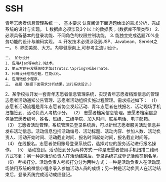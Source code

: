 # SSH
青年志愿者信息管理系统
    一、 基本要求
   认真阅读下面选题给出的需求分析，完成系统的设计与实现。
    1. 数据库必须涉及3个以上的数据表；（数据库不限类型）
    2. 必须具备基本的登录功能、不同角色的权限控制功能。
    3. 能独立完成选题70%业务功能的设计与编码实现。
    4. 开发技术必须涉及到JSP、Javabean、Servlet之一。
    5. 界面美观、大方。内容健康向上,可参考主流UI设计。

    二、 加分设计
    1. 应用Ajax等Web2.0技术。
    2. 第三方的开发框架技术如struts2.\Spring\Hibernate。
    3. 代码设计结构合理，性能优化。
    4. 应用微信小程序。
    三、 选题（根据下面需求分析结果，进行系统设计。）



2、某学校拟开发一套青年志愿者信息管理系统，实现青年志愿者档案信息的管理志愿者活动通知公告管理、志愿者活动组织实施过程管理。需求描述如下：
    （1） 志愿者活动流程是青年志愿者协会发起活动、青年志愿者在线报名、活动现场手机扫描签到、活动负责人考核评分。
    （2） 志愿者档案信息管理。志愿者档案信息包括志愿者编号、姓名、班级、二级学院、加入时间、联系电话、电子邮箱。
    （3） 志愿者活动管理。系统管理员登录系统后，可以新增志愿者服务活动信息并发布活动信息。活动信息包括活动编号、活动标题、活动内容、参加人数、活动负责人、活动开始时间、活动截止时间、报名时间起始时间，报名截止时间等。
    （4） 在线报名。志愿者使用账号登录系统后，选择对应的服务活动进行报名操作。
    （5） 活动签到。活动签到分为两种方式:一种是志愿者使用手机扫描二维码方式签到；另一种是活动负责人在活动结束后，登录系统完成登记活动签到名单。
    （6） 考核打分。活动负责人考核打分分为两种方式：一种是活动负责人在活动现场使用系统的微信小程序录入参加活动人员的成绩；另一种是活动负责人在活动结束后，登录系统完成活动成绩登记。 
